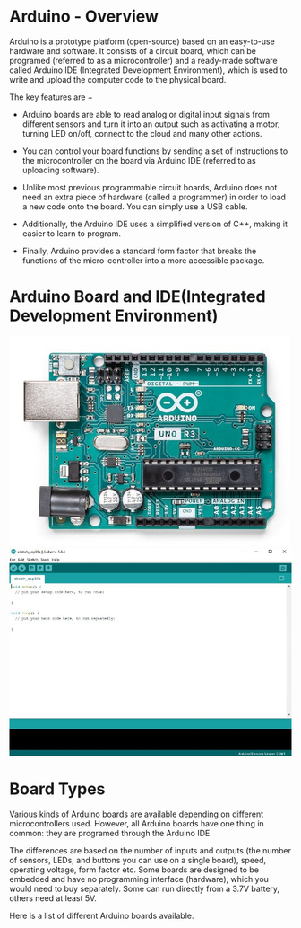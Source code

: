 # Arduino - Overview

Arduino is a prototype platform (open-source) based on an easy-to-use hardware and software. It consists of a circuit board, which can be programed (referred to as a microcontroller) and a ready-made software called Arduino IDE (Integrated Development Environment), which is used to write and upload the computer code to the physical board.

The key features are −

- Arduino boards are able to read analog or digital input signals from different sensors and turn it into an output such as activating a motor, turning LED on/off, connect to the cloud and many other actions.

- You can control your board functions by sending a set of instructions to the microcontroller on the board via Arduino IDE (referred to as uploading software).

- Unlike most previous programmable circuit boards, Arduino does not need an extra piece of hardware (called a programmer) in order to load a new code onto the board. You can simply use a USB cable.

- Additionally, the Arduino IDE uses a simplified version of C++, making it easier to learn to program.

- Finally, Arduino provides a standard form factor that breaks the functions of the micro-controller into a more accessible package.

# Arduino Board and IDE(Integrated Development Environment)

![Arduino Uno R3 board](img\a000066_front.03.jpg)
![Arduino IDE initial page](img\arduino-21586-3.jpg)


# Board Types

Various kinds of Arduino boards are available depending on different microcontrollers used. However, all Arduino boards have one thing in common: they are programed through the Arduino IDE.

The differences are based on the number of inputs and outputs (the number of sensors, LEDs, and buttons you can use on a single board), speed, operating voltage, form factor etc. Some boards are designed to be embedded and have no programming interface (hardware), which you would need to buy separately. Some can run directly from a 3.7V battery, others need at least 5V.

Here is a list of different Arduino boards available.
